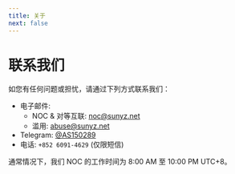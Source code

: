 ```yaml
---
title: 关于
next: false
---
```


# 联系我们

如您有任何问题或担忧，请通过下列方式联系我们：

- 电子邮件:
    - NOC & 对等互联: noc@sunyz.net
    - 滥用: abuse@sunyz.net
- Telegram: [@AS150289](http://t.me/AS150289)
- 电话: `+852 6091-4629` (仅限短信)

通常情况下，我们 NOC 的工作时间为 8:00 AM 至 10:00 PM UTC+8。